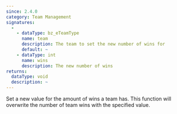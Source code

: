 ```yaml
---
since: 2.4.0
category: Team Management
signatures:
  -
    - dataType: bz_eTeamType
      name: team
      description: The team to set the new number of wins for
      default: ~
    - dataType: int
      name: wins
      description: The new number of wins
returns:
  dataType: void
  description: ~
---
```


Set a new value for the amount of wins a team has. This function will overwrite the number of team wins with the specified value.
